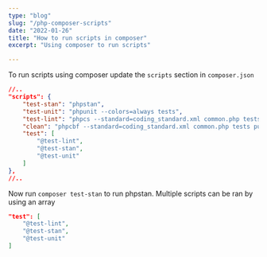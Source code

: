 ```yaml
---
type: "blog"
slug: "/php-composer-scripts"
date: "2022-01-26"
title: "How to run scripts in composer"
excerpt: "Using composer to run scripts"

---
```

To run scripts using composer update the `scripts` section in `composer.json` 

```json
//..
"scripts": {
    "test-stan": "phpstan",
    "test-unit": "phpunit --colors=always tests",
    "test-lint": "phpcs --standard=coding_standard.xml common.php tests public config",
    "clean": "phpcbf --standard=coding_standard.xml common.php tests public config",
    "test": [
        "@test-lint",
        "@test-stan",
        "@test-unit"
    ]
},
//..
```

Now run `composer test-stan` to run phpstan. Multiple scripts can be ran by using an array 
```json
"test": [
    "@test-lint",
    "@test-stan",
    "@test-unit"
]
```
